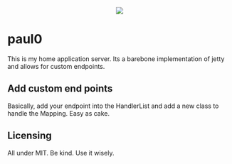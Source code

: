 <p align="center"> 
  <img src="https://i.imgur.com/Z3IKSRO.png">
</p>

# paul0
This is my home application server. 
Its a barebone implementation of jetty and allows for custom endpoints.

## Add custom end points
Basically, add your endpoint into the HandlerList and add a new class to handle the Mapping. Easy as cake. 

## Licensing
All under MIT. Be kind. Use it wisely. 
